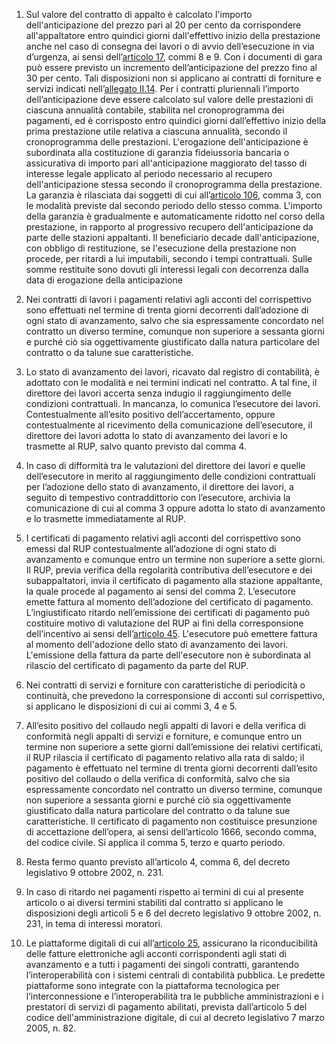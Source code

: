 1. Sul valore del contratto di appalto è calcolato l'importo dell'anticipazione del prezzo pari al 20 per cento da corrispondere all'appaltatore entro quindici giorni dall'effettivo inizio della prestazione anche nel caso di consegna dei lavori o di avvio dell’esecuzione in via d’urgenza, ai sensi dell’[articolo 17](/index.html?article=articolo-17&version=1), commi 8 e 9. Con i documenti di gara può essere previsto un incremento dell’anticipazione del prezzo fino al 30 per cento. Tali disposizioni non si applicano ai contratti di forniture e servizi indicati nell’[allegato II.14](/index.html?section=attachment-2-14&version=1). Per i contratti pluriennali l’importo dell’anticipazione deve essere calcolato sul valore delle prestazioni di ciascuna annualità contabile, stabilita nel cronoprogramma dei pagamenti, ed è corrisposto entro quindici giorni dall’effettivo inizio della prima prestazione utile relativa a ciascuna annualità, secondo il cronoprogramma delle prestazioni. L'erogazione dell'anticipazione è subordinata alla costituzione di garanzia fideiussoria bancaria o assicurativa di importo pari all'anticipazione maggiorato del tasso di interesse legale applicato al periodo necessario al recupero dell'anticipazione stessa secondo il cronoprogramma della prestazione. La garanzia è rilasciata dai soggetti di cui all’[articolo 106](/index.html?article=articolo-106&version=1), comma 3, con le modalità previste dal secondo periodo dello stesso comma. L'importo della garanzia è gradualmente e automaticamente ridotto nel corso della prestazione, in rapporto al progressivo recupero dell'anticipazione da parte delle stazioni appaltanti. Il beneficiario decade dall'anticipazione, con obbligo di restituzione, se l'esecuzione della prestazione non procede, per ritardi a lui imputabili, secondo i tempi contrattuali. Sulle somme restituite sono dovuti gli interessi legali con decorrenza dalla data di erogazione della anticipazione

2. Nei contratti di lavori i pagamenti relativi agli acconti del corrispettivo sono effettuati nel termine di trenta giorni decorrenti dall’adozione di ogni stato di avanzamento, salvo che sia espressamente concordato nel contratto un diverso termine, comunque non superiore a sessanta giorni e purché ciò sia oggettivamente giustificato dalla natura particolare del contratto o da talune sue caratteristiche.

3. Lo stato di avanzamento dei lavori, ricavato dal registro di contabilità, è adottato con le modalità e nei termini indicati nel contratto. A tal fine, il direttore dei lavori accerta senza indugio il raggiungimento delle condizioni contrattuali. In mancanza, lo comunica l’esecutore dei lavori. Contestualmente all’esito positivo dell’accertamento, oppure contestualmente al ricevimento della comunicazione dell’esecutore, il direttore dei lavori adotta lo stato di avanzamento dei lavori e lo trasmette al RUP, salvo quanto previsto dal comma 4.

4. In caso di difformità tra le valutazioni del direttore dei lavori e quelle dell’esecutore in merito al raggiungimento delle condizioni contrattuali per l’adozione dello stato di avanzamento, il direttore dei lavori, a seguito di tempestivo contraddittorio con l’esecutore, archivia la comunicazione di cui al comma 3 oppure adotta lo stato di avanzamento e lo trasmette immediatamente al RUP.

5. I certificati di pagamento relativi agli acconti del corrispettivo sono emessi dal RUP contestualmente all’adozione di ogni stato di avanzamento e comunque entro un termine non superiore a sette giorni. Il RUP, previa verifica della regolarità contributiva dell’esecutore e dei subappaltatori, invia il certificato di pagamento alla stazione appaltante, la quale procede al pagamento ai sensi del comma 2. L’esecutore emette fattura al momento dell’adozione del certificato di pagamento. L’ingiustificato ritardo nell’emissione dei certificati di pagamento può costituire motivo di valutazione del RUP ai fini della corresponsione dell’incentivo ai sensi dell’[articolo 45](/index.html?article=articolo-45&version=1). L'esecutore può emettere fattura al momento dell'adozione dello stato di avanzamento dei lavori. L'emissione della fattura da parte dell'esecutore non è subordinata al rilascio del certificato di pagamento da parte del RUP.

6. Nei contratti di servizi e forniture con caratteristiche di periodicità o continuità, che prevedono la corresponsione di acconti sul corrispettivo, si applicano le disposizioni di cui ai commi 3, 4 e 5.

7. All’esito positivo del collaudo negli appalti di lavori e della verifica di conformità negli appalti di servizi e forniture, e comunque entro un termine non superiore a sette giorni dall’emissione dei relativi certificati, il RUP rilascia il certificato di pagamento relativo alla rata di saldo; il pagamento è effettuato nel termine di trenta giorni decorrenti dall’esito positivo del collaudo o della verifica di conformità, salvo che sia espressamente concordato nel contratto un diverso termine, comunque non superiore a sessanta giorni e purché ciò sia oggettivamente giustificato dalla natura particolare del contratto o da talune sue caratteristiche. Il certificato di pagamento non costituisce presunzione di accettazione dell’opera, ai sensi dell’articolo 1666, secondo comma, del codice civile. Si applica il comma 5, terzo e quarto periodo.

8. Resta fermo quanto previsto all’articolo 4, comma 6, del decreto legislativo 9 ottobre 2002, n. 231.

9. In caso di ritardo nei pagamenti rispetto ai termini di cui al presente articolo o ai diversi termini stabiliti dal contratto si applicano le disposizioni degli articoli 5 e 6 del decreto legislativo 9 ottobre 2002, n. 231, in tema di interessi moratori.

10. Le piattaforme digitali di cui all’[articolo 25](/index.html?article=articolo-25&version=1), assicurano la riconducibilità delle fatture elettroniche agli acconti corrispondenti agli stati di avanzamento e a tutti i pagamenti dei singoli contratti, garantendo l’interoperabilità con i sistemi centrali di contabilità pubblica. Le predette piattaforme sono integrate con la piattaforma tecnologica per l’interconnessione e l’interoperabilità tra le pubbliche amministrazioni e i prestatori di servizi di pagamento abilitati, prevista dall’articolo 5 del codice dell'amministrazione digitale, di cui al decreto legislativo 7 marzo 2005, n. 82.
